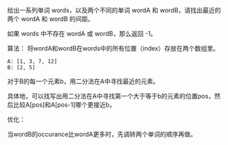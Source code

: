 给出一系列单词 words，以及两个不同的单词 wordA 和 wordB，请找出最近的两个 wordA 和 wordB 的间距。

如果 words 中不存在 wordA 或 wordB，那么返回 -1。

算法：
将wordA和wordB在words中的所有位置（index）存放在两个数组里。
```
A: [1, 3, 7, 12]
B: [2, 5]
```
对于B的每一个元素b，用二分法在A中寻找最近的元素。

具体地，可以找写出用二分法在A中寻找第一个大于等于b的元素的位置pos，然后比较A[pos]和A[pos-1]哪个更接近b。


优化：

当wordB的occurance比wordA更多时，先调转两个单词的顺序再做。
